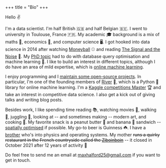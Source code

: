 +++
title = "Bio"
+++

Hello ✌️

I'm a data scientist. I'm half British 🇬🇧 and half Belgian 🇧🇪. I went to university in Toulouse, France 🇫🇷. My academic 🎓 background is a mix of maths 🧮, economics 💸, and computer science 🖥️. I got hooked into data science in 2014 after watching [Moneyball](https://www.wikiwand.com/en/Moneyball_(film)) ⚾ and reading [The Signal and the Noise](https://www.wikiwand.com/en/The_Signal_and_the_Noise) 📖. My [PhD topic](/blog/phd-about) had to do with database query optimisation and machine learning 🤖. I like to build an interest in different topics, although I do have an area of mild expertise, which is [online machine learning](https://www.wikiwand.com/en/Online_machine_learning).

I enjoy programming and I [maintain some open-source projects](https://github.com/MaxHalford/). In particular, I'm one of the founding members of [River](https://github.com/online-ml/river) 🌊, which is a Python 🐍 library for online machine learning. I'm a [Kaggle competitions Master](https://www.kaggle.com/maxhalford) 🏆 and take an interest in competitive data science. I also get a kick out of giving talks and writing blog posts.

Besides work, I like spending time reading 📚, watching movies 🍿, walking 🚶, juggling 🤹, looking at -- and sometimes making -- modern art, and cooking 🍲. My favorite snack is a peanut butter 🥜 and banana 🍌 sandwich -- [spatially optimised](https://www.ethanrosenthal.com/2020/08/25/optimal-peanut-butter-and-banana-sandwiches/) if possible. My go-to beer is Guinness ☘️. I have a [brother](https://jack.0x5.be/) who's into physics and operating systems. My mother ~~runs a quirky restaurant in the French countryside called the [Ziboinboin](https://ziboinboin.com/)~~ -- it closed in October 2021 after 12 years of activity 🍂

Do feel free to send me an email at [maxhalford25@gmail.com](mailto:maxhalford25@gmail.com) if you want to get in touch.

